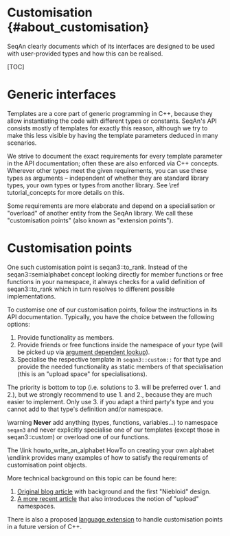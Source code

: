 # Customisation {#about_customisation}

<!-- SPDX-FileCopyrightText: 2006-2025 Knut Reinert & Freie Universität Berlin
     SPDX-FileCopyrightText: 2016-2025 Knut Reinert & MPI für molekulare Genetik
     SPDX-License-Identifier: CC-BY-4.0
-->

SeqAn clearly documents which of its interfaces are designed to be used with user-provided types and how
this can be realised.

[TOC]

# Generic interfaces

Templates are a core part of generic programming in C++, because they allow instantiating the code with different
types or constants. SeqAn's API consists mostly of templates for exactly this reason, although we try to make this
less visible by having the template parameters deduced in many scenarios.

We strive to document the exact requirements for every template parameter in the API documentation; often these
are also enforced via C++ concepts. Wherever other types meet the given requirements, you can use these
types as arguments – independent of whether they are standard library types, your own types or types from another
library. See \ref tutorial_concepts for more details on this.

Some requirements are more elaborate and depend on a specialisation or "overload" of another entity from the
SeqAn library. We call these "customisation points" (also known as "extension points").

# Customisation points

One such customisation point is seqan3::to_rank. Instead of the seqan3::semialphabet concept looking directly for
member functions or free functions in your namespace, it always checks for a valid definition of seqan3::to_rank which
in turn resolves to different possible implementations.

To customise one of our customisation points, follow the instructions in its API documentation. Typically, you have the
choice between the following options:

  1. Provide functionality as members.
  2. Provide friends or free functions inside the namespace of your type (will be picked up via
     [argument dependent lookup](https://en.cppreference.com/w/cpp/language/adl)).
  3. Specialise the respective template in `seqan3::custom::` for that type and provide the needed functionality as
     static members of that specialisation (this is an "upload space" for specialisations).

The priority is bottom to top (i.e. solutions to 3. will be preferred over 1. and 2.), but we strongly recommend to
use 1. and 2., because they are much easier to implement. Only use 3. if you adapt a third party's type and you cannot
add to that type's definition and/or namespace.

\warning
**Never** add anything (types, functions, variables...) to namespace `seqan3` and never explicitly specialise one
of our templates (except those in seqan3::custom) or overload one of our functions.

The \link howto_write_an_alphabet HowTo on creating your own alphabet \endlink provides many examples of how to
satisfy the requirements of customisation point objects.

More technical background on this topic can be found here:

  1. [Original blog article](https://ericniebler.com/2014/10/21/customization-point-design-in-c11-and-beyond/) with
     background and the first "Niebloid" design.
  2. [A more recent article](https://quuxplusone.github.io/blog/2018/03/19/customization-points-for-functions/) that
     also introduces the notion of "upload" namespaces.

There is also a proposed [language extension](http://www.open-std.org/jtc1/sc22/wg21/docs/papers/2018/p1292r0.html)
to handle customisation points in a future version of C++.
